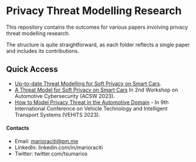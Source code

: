 # Privacy Threat Modelling Research

This repository contains the outcomes for various papers involving privacy threat modelling research.

The structure is quite straightforward, as each folder reflects a single paper and includes its contributions.

## Quick Access

- [Up-to-date Threat Modelling for Soft Privacy on Smart Cars](/Up-to-date%20Threat%20Modelling%20for%20Soft%20Privacy%20on%20Smart%20Cars/).
- [A Threat Model for Soft Privacy on Smart Cars](/ACSW23) In 2nd Workshop on Automotive Cybersecurity (ACSW 2023).
- [How to Model Privacy Threat in the Automotive Domain](/VEHITS23) - In 9th International Conference on Vehicle Technology and Intelligent Transport Systems (VEHITS 2023).

#### Contacts

- Email: <marioraciti@pm.me>
- LinkedIn: linkedin.com/in/marioraciti
- Twitter: twitter.com/tsumarios
